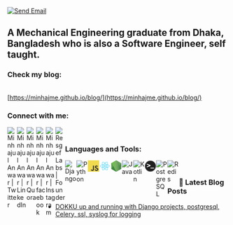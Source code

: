 <!--<p align="center"> بسم الله الرحمن الرحيم </p>-->

<!-- [![Website](https://img.shields.io/badge/Resgef%20Labs-www.resgef.com-orange)](www.resgef.com) -->
[![Send Email](https://img.shields.io/badge/-Send%20Email-lightgrey?logo=gmail)](mailto:minhaj.me.bd@gmail.com)

## A Mechanical Engineering graduate from Dhaka, Bangladesh who is also a Software Engineer, self taught.

### Check my blog:
<br>[https://minhajme.github.io/blog/](https://minhajme.github.io/blog/)

### Connect with me:

[<img align="left" alt="Minhajul Anwar | Twitter" width="22px" src="https://cdn.jsdelivr.net/npm/simple-icons@v3/icons/twitter.svg" />][twitter]
[<img align="left" alt="Minhajul Anwar | LinkedIn" width="22px" src="https://cdn.jsdelivr.net/npm/simple-icons@v3/icons/linkedin.svg" />][linkedin]
[<img align="left" alt="Minhajul Anwar | Quora" width="22px" src="https://cdn.jsdelivr.net/npm/simple-icons@v3/icons/quora.svg" />][quora]
[<img align="left" alt="Minhajul Anwar | facebook" width="22px" src="https://cdn.jsdelivr.net/npm/simple-icons@v3/icons/facebook.svg" />][facebook]
[<img align="left" alt="Minhajul Anwar | Instagram" width="22px" src="https://cdn.jsdelivr.net/npm/simple-icons@v3/icons/instagram.svg" />][instagram]
[<img align="left" alt="Resgef Labs | Founder" width="22px" src="https://img.icons8.com/pastel-glyph/2x/website.png" />][website]

<br />

### Languages and Tools:

[<img align="left" alt="Django" width="26px" src="https://cdn.jsdelivr.net/npm/simple-icons@v3/icons/django.svg" />][github_repos]
[<img align="left" alt="Python" width="26px" src="https://upload.wikimedia.org/wikipedia/commons/thumb/c/c3/Python-logo-notext.svg/768px-Python-logo-notext.svg.png" />][github_repos]
[<img align="left" alt="JavaScript" width="26px" src="https://raw.githubusercontent.com/github/explore/80688e429a7d4ef2fca1e82350fe8e3517d3494d/topics/javascript/javascript.png" />][github_repos]
[<img align="left" alt="React" width="26px" src="https://raw.githubusercontent.com/github/explore/80688e429a7d4ef2fca1e82350fe8e3517d3494d/topics/react/react.png" />][github_repos]
[<img align="left" alt="Node.js" width="26px" src="https://raw.githubusercontent.com/github/explore/80688e429a7d4ef2fca1e82350fe8e3517d3494d/topics/nodejs/nodejs.png" />][github_repos]
[<img align="left" alt="Java" width="26px" src="https://cdn.iconscout.com/icon/free/png-256/java-60-1174953.png" />][github_repos]
[<img align="left" alt="Kotlin" width="26px" src="https://data.apksum.com/aa/com.darshankomu.kotlinforandroidexamples/1.8/icon.png" />][github_repos]
[<img align="left" alt="Linux" width="26px" src="https://raw.githubusercontent.com/github/explore/80688e429a7d4ef2fca1e82350fe8e3517d3494d/topics/terminal/terminal.png" />][github_repos]
[<img align="left" alt="PostgreSQL" width="26px" src="https://cdn.icon-icons.com/icons2/2415/PNG/512/postgresql_plain_wordmark_logo_icon_146390.png" />][github_repos]
[<img align="left" alt="Redis" width="26px" src="https://cdn.icon-icons.com/icons2/2415/PNG/512/redis_plain_wordmark_logo_icon_146367.png" />][github_repos]

<br />

### 📕 Latest Blog Posts

<!-- BLOG-POST-LIST:START -->
- [DOKKU up and running with Django projects, postgresql, Celery, ssl, syslog for logging](https://medium.com/@minhajme/dokku-up-and-running-with-django-projects-postgresql-database-edf03da3f4a8)
<!-- BLOG-POST-LIST:END -->

[website]: https://resgef.com
[github_repos]: https://github.com/minhajme?tab=repositories
[freightforward_repo]: https://github.com/minhajme/freightforward
[facebook]: https://facebook.com/minhajul.anwar.bd
[facebook-resgefclick]: https://facebook.com/resgefclick
[facebook-resgef]: https://facebook.com/resgef
[twitter]: https://twitter.com/intent/follow?original_referer=https%3A%2F%2Fgithub.com%2FMinhajulAnwar&screen_name=MinhajulAnwar
[linkedin]: https://www.linkedin.com/in/minhajme/
[youtube]: https://www.youtube.com/channel/UCLwOk0QXDgPk1_TWx63KeAw
[instagram]: https://www.instagram.com/resgefclick
[quora]: https://www.quora.com/profile/Minhajul-Anwar
[medium]: https://medium.com/@minhajme
[researchgate]: https://www.researchgate.net/profile/Minhajul-Anwar-2
